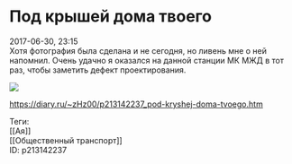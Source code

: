 Под крышей дома твоего
=======================

   
 2017-06-30, 23:15   
  Хотя фотография была сделана и не сегодня, но ливень мне о ней напомнил. Очень удачно я оказался на данной станции МК МЖД в тот раз, чтобы заметить дефект проектирования.   
   
   [![](https://i.imgur.com/ltmNzoll.jpg)](https://i.imgur.com/ltmNzol.jpg)     
    
 <https://diary.ru/~zHz00/p213142237_pod-kryshej-doma-tvoego.htm>   
   
 Теги:   
 [[Ая]]   
 [[Общественный транспорт]]   
 ID: p213142237